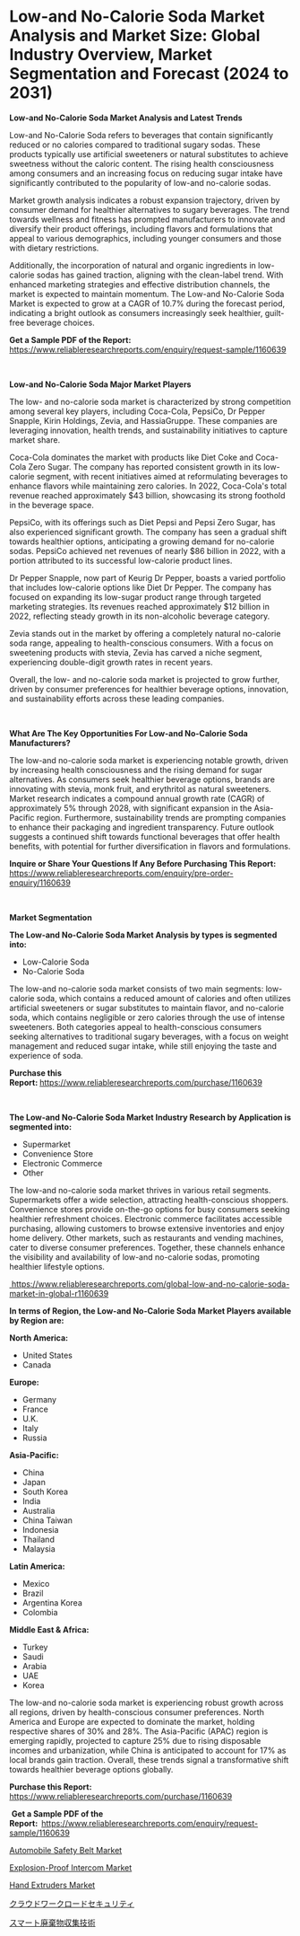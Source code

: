 <p><h1>Low-and No-Calorie Soda Market Analysis and Market Size: Global Industry Overview, Market Segmentation and Forecast (2024 to 2031)</h1></p><p><strong>Low-and No-Calorie Soda Market Analysis and Latest Trends</strong></p>
<p><p>Low-and No-Calorie Soda refers to beverages that contain significantly reduced or no calories compared to traditional sugary sodas. These products typically use artificial sweeteners or natural substitutes to achieve sweetness without the caloric content. The rising health consciousness among consumers and an increasing focus on reducing sugar intake have significantly contributed to the popularity of low-and no-calorie sodas. </p><p>Market growth analysis indicates a robust expansion trajectory, driven by consumer demand for healthier alternatives to sugary beverages. The trend towards wellness and fitness has prompted manufacturers to innovate and diversify their product offerings, including flavors and formulations that appeal to various demographics, including younger consumers and those with dietary restrictions. </p><p>Additionally, the incorporation of natural and organic ingredients in low-calorie sodas has gained traction, aligning with the clean-label trend. With enhanced marketing strategies and effective distribution channels, the market is expected to maintain momentum. The Low-and No-Calorie Soda Market is expected to grow at a CAGR of 10.7% during the forecast period, indicating a bright outlook as consumers increasingly seek healthier, guilt-free beverage choices.</p></p>
<p><strong>Get a Sample PDF of the Report:&nbsp;</strong> <a href="https://www.reliableresearchreports.com/enquiry/request-sample/1160639">https://www.reliableresearchreports.com/enquiry/request-sample/1160639</a></p>
<p>&nbsp;</p>
<p><strong>Low-and No-Calorie Soda Major Market Players</strong></p>
<p><p>The low- and no-calorie soda market is characterized by strong competition among several key players, including Coca-Cola, PepsiCo, Dr Pepper Snapple, Kirin Holdings, Zevia, and HassiaGruppe. These companies are leveraging innovation, health trends, and sustainability initiatives to capture market share.</p><p>Coca-Cola dominates the market with products like Diet Coke and Coca-Cola Zero Sugar. The company has reported consistent growth in its low-calorie segment, with recent initiatives aimed at reformulating beverages to enhance flavors while maintaining zero calories. In 2022, Coca-Cola's total revenue reached approximately $43 billion, showcasing its strong foothold in the beverage space.</p><p>PepsiCo, with its offerings such as Diet Pepsi and Pepsi Zero Sugar, has also experienced significant growth. The company has seen a gradual shift towards healthier options, anticipating a growing demand for no-calorie sodas. PepsiCo achieved net revenues of nearly $86 billion in 2022, with a portion attributed to its successful low-calorie product lines.</p><p>Dr Pepper Snapple, now part of Keurig Dr Pepper, boasts a varied portfolio that includes low-calorie options like Diet Dr Pepper. The company has focused on expanding its low-sugar product range through targeted marketing strategies. Its revenues reached approximately $12 billion in 2022, reflecting steady growth in its non-alcoholic beverage category.</p><p>Zevia stands out in the market by offering a completely natural no-calorie soda range, appealing to health-conscious consumers. With a focus on sweetening products with stevia, Zevia has carved a niche segment, experiencing double-digit growth rates in recent years.</p><p>Overall, the low- and no-calorie soda market is projected to grow further, driven by consumer preferences for healthier beverage options, innovation, and sustainability efforts across these leading companies.</p></p>
<p>&nbsp;</p>
<p><strong>What Are The Key Opportunities For Low-and No-Calorie Soda Manufacturers?</strong></p>
<p><p>The low-and no-calorie soda market is experiencing notable growth, driven by increasing health consciousness and the rising demand for sugar alternatives. As consumers seek healthier beverage options, brands are innovating with stevia, monk fruit, and erythritol as natural sweeteners. Market research indicates a compound annual growth rate (CAGR) of approximately 5% through 2028, with significant expansion in the Asia-Pacific region. Furthermore, sustainability trends are prompting companies to enhance their packaging and ingredient transparency. Future outlook suggests a continued shift towards functional beverages that offer health benefits, with potential for further diversification in flavors and formulations.</p></p>
<p><strong>Inquire or Share Your Questions If Any Before Purchasing This Report:</strong> <a href="https://www.reliableresearchreports.com/enquiry/pre-order-enquiry/1160639">https://www.reliableresearchreports.com/enquiry/pre-order-enquiry/1160639</a></p>
<p>&nbsp;</p>
<p><strong>Market Segmentation</strong></p>
<p><strong>The Low-and No-Calorie Soda Market Analysis by types is segmented into:</strong></p>
<p><ul><li>Low-Calorie Soda</li><li>No-Calorie Soda</li></ul></p>
<p><p>The low-and no-calorie soda market consists of two main segments: low-calorie soda, which contains a reduced amount of calories and often utilizes artificial sweeteners or sugar substitutes to maintain flavor, and no-calorie soda, which contains negligible or zero calories through the use of intense sweeteners. Both categories appeal to health-conscious consumers seeking alternatives to traditional sugary beverages, with a focus on weight management and reduced sugar intake, while still enjoying the taste and experience of soda.</p></p>
<p><strong>Purchase this Report:&nbsp;</strong><a href="https://www.reliableresearchreports.com/purchase/1160639">https://www.reliableresearchreports.com/purchase/1160639</a></p>
<p>&nbsp;</p>
<p><strong>The Low-and No-Calorie Soda Market Industry Research by Application is segmented into:</strong></p>
<p><ul><li>Supermarket</li><li>Convenience Store</li><li>Electronic Commerce</li><li>Other</li></ul></p>
<p><p>The low-and no-calorie soda market thrives in various retail segments. Supermarkets offer a wide selection, attracting health-conscious shoppers. Convenience stores provide on-the-go options for busy consumers seeking healthier refreshment choices. Electronic commerce facilitates accessible purchasing, allowing customers to browse extensive inventories and enjoy home delivery. Other markets, such as restaurants and vending machines, cater to diverse consumer preferences. Together, these channels enhance the visibility and availability of low-and no-calorie sodas, promoting healthier lifestyle options.</p></p>
<p><a href="https://www.reliableresearchreports.com/global-low-and-no-calorie-soda-market-in-global-r1160639">&nbsp;https://www.reliableresearchreports.com/global-low-and-no-calorie-soda-market-in-global-r1160639</a></p>
<p><strong>In terms of Region, the Low-and No-Calorie Soda Market Players available by Region are:</strong></p>
<p>
    <p> <strong> North America: </strong>
        <ul>
            <li>United States</li>
            <li>Canada</li>
        </ul>
        </p> 
    <p> <strong> Europe: </strong>
        <ul>
            <li>Germany</li>
            <li>France</li>
            <li>U.K.</li>
            <li>Italy</li>
            <li>Russia</li>
        </ul>
        </p> 
    <p> <strong> Asia-Pacific: </strong>
        <ul>
            <li>China</li>
            <li>Japan</li>
            <li>South Korea</li>
            <li>India</li>
            <li>Australia</li>
            <li>China Taiwan</li>
            <li>Indonesia</li>
            <li>Thailand</li>
            <li>Malaysia</li>
        </ul>
        </p> 
    <p> <strong> Latin America: </strong>
        <ul>
            <li>Mexico</li>
            <li>Brazil</li>
            <li>Argentina Korea</li>
            <li>Colombia</li>
        </ul>
        </p> 
    <p> <strong> Middle East & Africa: </strong>
        <ul>
            <li>Turkey</li>
            <li>Saudi</li>
            <li>Arabia</li>
            <li>UAE</li>
            <li>Korea</li>
        </ul>
    </p>
    </p>
<p><p>The low-and no-calorie soda market is experiencing robust growth across all regions, driven by health-conscious consumer preferences. North America and Europe are expected to dominate the market, holding respective shares of 30% and 28%. The Asia-Pacific (APAC) region is emerging rapidly, projected to capture 25% due to rising disposable incomes and urbanization, while China is anticipated to account for 17% as local brands gain traction. Overall, these trends signal a transformative shift towards healthier beverage options globally.</p></p>
<p><strong>Purchase this Report: </strong><a href="https://www.reliableresearchreports.com/purchase/1160639">https://www.reliableresearchreports.com/purchase/1160639</a></p>
<p>&nbsp;<strong>Get a Sample PDF of the Report:&nbsp;&nbsp;</strong><a href="https://www.reliableresearchreports.com/enquiry/request-sample/1160639">https://www.reliableresearchreports.com/enquiry/request-sample/1160639</a></p>
<p><strong></strong></p>
<p><p><a href="https://github.com/angelajermaine/Market-Research-Report-List-5/blob/main/automobile-safety-belt-market.md">Automobile Safety Belt Market</a></p><p><a href="https://github.com/NargisHussain432/Market-Research-Report-List-1/blob/main/explosion-proof-intercom-market.md">Explosion-Proof Intercom Market</a></p><p><a href="https://www.linkedin.com/pulse/hand-extruders-market-global-trends-forecast-2024-2031-wowmonger-b4btc?trackingId=LbDpdhVaQ06PXDqcOys50Q%3D%3D">Hand Extruders Market</a></p><p><a href="https://medium.com/@santosdicki04/cloud-workload-security-market-%E3%81%AE%E3%82%B0%E3%83%AD%E3%83%BC%E3%83%90%E3%83%AB%E5%B8%82%E5%A0%B4%E6%A6%82%E8%A6%81%E3%81%AF-%E4%B8%96%E7%95%8C%E3%81%8A%E3%82%88%E3%81%B3%E4%B8%BB%E8%A6%81%E5%B8%82%E5%A0%B4%E3%81%AB%E3%81%8A%E3%81%91%E3%82%8B%E6%A5%AD%E7%95%8C%E3%81%AB%E5%BD%B1%E9%9F%BF%E3%82%92%E4%B8%8E%E3%81%88%E3%82%8B%E4%B8%BB%E8%A6%81%E3%81%AA%E3%83%88%E3%83%AC%E3%83%B3%E3%83%89%E3%81%AB%E3%81%A4%E3%81%84%E3%81%A6-%E7%8B%AC%E8%87%AA%E3%81%AE%E8%A6%96%E7%82%B9%E3%82%92%E6%8F%90%E4%BE%9B%E3%81%97%E3%81%BE%E3%81%99-6826f82cbb08">クラウドワークロードセキュリティ</a></p><p><a href="https://medium.com/@santosdicki04/smart-waste-collection-technology-market-%E3%81%AF-%E3%82%B3%E3%82%B9%E3%83%88%E7%AE%A1%E7%90%86%E3%81%A8%E5%8A%B9%E7%8E%87%E5%90%91%E4%B8%8A%E3%82%92%E5%84%AA%E5%85%88%E3%81%97%E3%81%BE%E3%81%99-%E3%81%95%E3%82%89%E3%81%AB-%E5%A0%B1%E5%91%8A%E6%9B%B8%E3%81%AF%E5%B8%82%E5%A0%B4%E3%81%AE%E9%9C%80%E8%A6%81%E9%9D%A2%E3%81%A8%E4%BE%9B%E7%B5%A6%E9%9D%A2%E3%81%AE%E4%B8%A1%E6%96%B9%E3%82%92%E3%82%AB%E3%83%90%E3%83%BC%E3%81%97%E3%81%A6%E3%81%84%E3%81%BE%E3%81%99-smart-f37bf46d99df">スマート廃棄物収集技術</a></p></p>